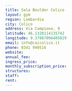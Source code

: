 ```yaml
---
title: Sala Boulder Colico
layout: gym
region: Lombardia
city: Colico
address: Via Campione, 9
latitude: 46.1320114135742
longitude: 9.37887096405029
email: info@caicolico.it
phone: 0341 940516
website: 
annual_fee: 
ingress_price: 
monthly_subscription_price: 
structures: 
staff: 
rent: 
---
```


